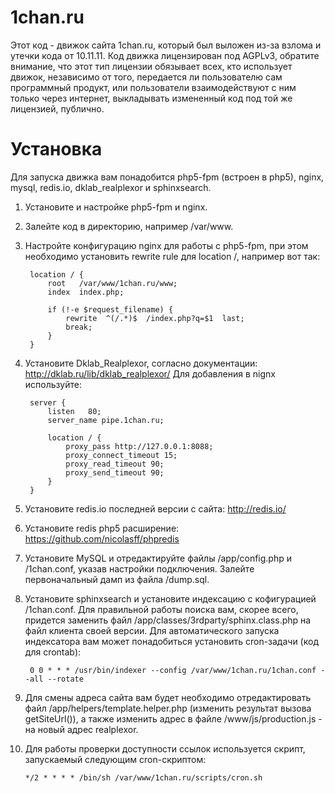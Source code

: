 1chan.ru
=====

Этот код - движок сайта 1chan.ru, который был выложен из-за взлома и утечки кода от 10.11.11.
Код движка лицензирован под AGPLv3, обратите внимание, что этот тип лицензии обязывает всех,
кто использует движок, независимо от того, передается ли пользователю сам программный продукт,
или пользователи взаимодействуют с ним только через интернет, выкладывать измененный код под
той же лицензией, публично.

# Установка

Для запуска движка вам понадобится php5-fpm (встроен в php5), nginx, mysql, redis.io, dklab_realplexor и sphinxsearch.

1. Установите и настройке php5-fpm и nginx.
2. Залейте код в директорию, например /var/www.
3. Настройте конфигурацию nginx для работы с php5-fpm, при этом необходимо установить rewrite rule для location /, например вот так:

        location / {
            root   /var/www/1chan.ru/www;
            index  index.php;

            if (!-e $request_filename) {
                rewrite  ^(/.*)$  /index.php?q=$1  last;
                break;
            }
        }

4. Установите Dklab\_Realplexor, согласно документации: http://dklab.ru/lib/dklab_realplexor/
Для добавления в nignx используйте:

        server {
            listen   80;
            server_name pipe.1chan.ru;
	        
            location / {
                proxy_pass http://127.0.0.1:8088;
                proxy_connect_timeout 15;
                proxy_read_timeout 90;
                proxy_send_timeout 90;
            }
        }

5. Установите redis.io последней версии с сайта: http://redis.io/
6. Установите redis php5 расширение: https://github.com/nicolasff/phpredis
7. Установите MySQL и отредактируйте файлы /app/config.php и /1chan.conf, указав настройки подключения. Залейте первоначальный дамп из файла /dump.sql.
8. Установите sphinxsearch и установите индексацию с кофигурацией /1chan.conf. Для правильной работы поиска вам, скорее всего, придется заменить файл /app/classes/3rdparty/sphinx.class.php на файл клиента своей версии. Для автоматического запуска индексатора вам может понадобиться установить cron-задачи (код для crontab):

        0 0 * * * /usr/bin/indexer --config /var/www/1chan.ru/1chan.conf --all --rotate

9. Для смены адреса сайта вам будет необходимо отредактировать файл /app/helpers/template.helper.php (изменить результат вызова getSiteUrl()), а также изменить адрес в файле /www/js/production.js - на новый адрес realplexor.
10. Для работы проверки доступности ссылок используется скрипт, запускаемый следующим cron-скриптом:

        */2 * * * * /bin/sh /var/www/1chan.ru/scripts/cron.sh

